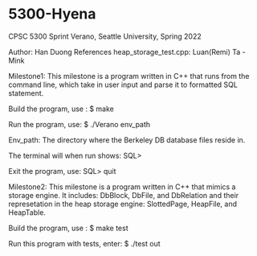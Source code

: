# 5300-Hyena
CPSC 5300 Sprint Verano, Seattle University, Spring 2022

Author: Han Duong
References heap_storage_test.cpp: Luan(Remi) Ta - Mink 

Milestone1:
This milestone is a program written in C++ that runs from the command line, which take in user input and parse it to formatted SQL statement.

Build the program, use : $ make

Run the program, use: $ ./Verano env_path 

Env_path: The directory where the Berkeley DB database files reside in.

The terminal will when run shows: 
SQL>

Exit the program, use: SQL> quit

Milestone2:
This milestone is a program written in C++ that mimics a storage engine. It includes: DbBlock, DbFile, and DbRelation and their represetation in the heap storage engine: SlottedPage, HeapFile, and HeapTable.

Build the program, use : $ make test

Run this program with tests, enter: $ ./test out
